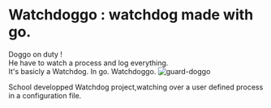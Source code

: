 # Watchdoggo : watchdog made with go.
Doggo on duty !  
He have to watch a process and log everything.  
It's basicly a Watchdog. In go. Watchdoggo.
![guard-doggo](https://user-images.githubusercontent.com/9013245/28145749-b4f53ed4-6742-11e7-9643-45c67e263c42.jpg)

School developped Watchdog project,watching over a user defined process in a configuration file.
